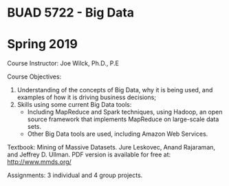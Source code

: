 # BUAD 5722 - Big Data
# Spring 2019

Course Instructor: Joe Wilck, Ph.D., P.E

Course Objectives:
  1. Understanding of the concepts of Big Data, why it is being used, and examples of how
     it is driving business decisions; 
  2. Skills using some current Big Data tools:
        - Including MapReduce and Spark techniques, using Hadoop, an open source framework
          that implements MapReduce on large-scale data sets.
        - Other Big Data tools are used, including Amazon Web Services.

Textbook:
Mining of Massive Datasets. Jure Leskovec, Anand Rajaraman, and Jeffrey D. Ullman. 
PDF version is available for free at: http://www.mmds.org/ 

Assignments: 3 individual and 4 group projects.

